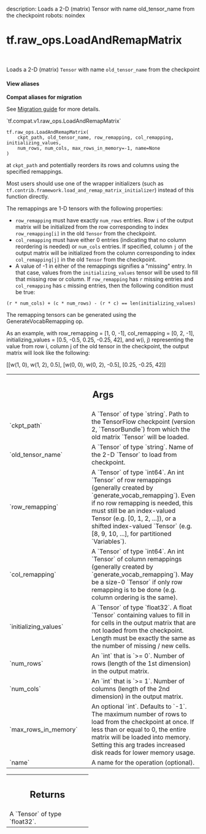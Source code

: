 description: Loads a 2-D (matrix) Tensor with name old_tensor_name from the checkpoint
robots: noindex

# tf.raw_ops.LoadAndRemapMatrix

<!-- Insert buttons and diff -->

<table class="tfo-notebook-buttons tfo-api nocontent" align="left">

</table>



Loads a 2-D (matrix) `Tensor` with name `old_tensor_name` from the checkpoint

<section class="expandable">
  <h4 class="showalways">View aliases</h4>
  <p>
<b>Compat aliases for migration</b>
<p>See
<a href="https://www.tensorflow.org/guide/migrate">Migration guide</a> for
more details.</p>
<p>`tf.compat.v1.raw_ops.LoadAndRemapMatrix`</p>
</p>
</section>

<pre class="devsite-click-to-copy prettyprint lang-py tfo-signature-link">
<code>tf.raw_ops.LoadAndRemapMatrix(
    ckpt_path, old_tensor_name, row_remapping, col_remapping, initializing_values,
    num_rows, num_cols, max_rows_in_memory=-1, name=None
)
</code></pre>



<!-- Placeholder for "Used in" -->

at `ckpt_path` and potentially reorders its rows and columns using the
specified remappings.

Most users should use one of the wrapper initializers (such as
`tf.contrib.framework.load_and_remap_matrix_initializer`) instead of this
function directly.

The remappings are 1-D tensors with the following properties:

* `row_remapping` must have exactly `num_rows` entries. Row `i` of the output
  matrix will be initialized from the row corresponding to index
  `row_remapping[i]` in the old `Tensor` from the checkpoint.
* `col_remapping` must have either 0 entries (indicating that no column
  reordering is needed) or `num_cols` entries. If specified, column `j` of the
  output matrix will be initialized from the column corresponding to index
  `col_remapping[j]` in the old `Tensor` from the checkpoint.
* A value of -1 in either of the remappings signifies a "missing" entry. In that
  case, values from the `initializing_values` tensor will be used to fill that
  missing row or column. If `row_remapping` has `r` missing entries and
  `col_remapping` has `c` missing entries, then the following condition must be
  true:

`(r * num_cols) + (c * num_rows) - (r * c) == len(initializing_values)`

The remapping tensors can be generated using the GenerateVocabRemapping op.

As an example, with row_remapping = [1, 0, -1], col_remapping = [0, 2, -1],
initializing_values = [0.5, -0.5, 0.25, -0.25, 42], and w(i, j) representing
the value from row i, column j of the old tensor in the checkpoint, the output
matrix will look like the following:

[[w(1, 0),  w(1, 2),  0.5],
 [w(0, 0),  w(0, 2), -0.5],
 [0.25,    -0.25,      42]]

<!-- Tabular view -->
 <table class="responsive fixed orange">
<colgroup><col width="214px"><col></colgroup>
<tr><th colspan="2"><h2 class="add-link">Args</h2></th></tr>

<tr>
<td>
`ckpt_path`
</td>
<td>
A `Tensor` of type `string`.
Path to the TensorFlow checkpoint (version 2, `TensorBundle`) from
which the old matrix `Tensor` will be loaded.
</td>
</tr><tr>
<td>
`old_tensor_name`
</td>
<td>
A `Tensor` of type `string`.
Name of the 2-D `Tensor` to load from checkpoint.
</td>
</tr><tr>
<td>
`row_remapping`
</td>
<td>
A `Tensor` of type `int64`.
An int `Tensor` of row remappings (generally created by
`generate_vocab_remapping`).  Even if no row remapping is needed, this must
still be an index-valued Tensor (e.g. [0, 1, 2, ...]), or a shifted
index-valued `Tensor` (e.g. [8, 9, 10, ...], for partitioned `Variables`).
</td>
</tr><tr>
<td>
`col_remapping`
</td>
<td>
A `Tensor` of type `int64`.
An int `Tensor` of column remappings (generally created by
`generate_vocab_remapping`).  May be a size-0 `Tensor` if only row remapping
is to be done (e.g. column ordering is the same).
</td>
</tr><tr>
<td>
`initializing_values`
</td>
<td>
A `Tensor` of type `float32`.
A float `Tensor` containing  values to fill in for cells
in the output matrix that are not loaded from the checkpoint. Length must be
exactly the same as the number of missing / new cells.
</td>
</tr><tr>
<td>
`num_rows`
</td>
<td>
An `int` that is `>= 0`.
Number of rows (length of the 1st dimension) in the output matrix.
</td>
</tr><tr>
<td>
`num_cols`
</td>
<td>
An `int` that is `>= 1`.
Number of columns (length of the 2nd dimension) in the output matrix.
</td>
</tr><tr>
<td>
`max_rows_in_memory`
</td>
<td>
An optional `int`. Defaults to `-1`.
The maximum number of rows to load from the checkpoint at
once. If less than or equal to 0, the entire matrix will be loaded into
memory. Setting this arg trades increased disk reads for lower memory usage.
</td>
</tr><tr>
<td>
`name`
</td>
<td>
A name for the operation (optional).
</td>
</tr>
</table>



<!-- Tabular view -->
 <table class="responsive fixed orange">
<colgroup><col width="214px"><col></colgroup>
<tr><th colspan="2"><h2 class="add-link">Returns</h2></th></tr>
<tr class="alt">
<td colspan="2">
A `Tensor` of type `float32`.
</td>
</tr>

</table>

